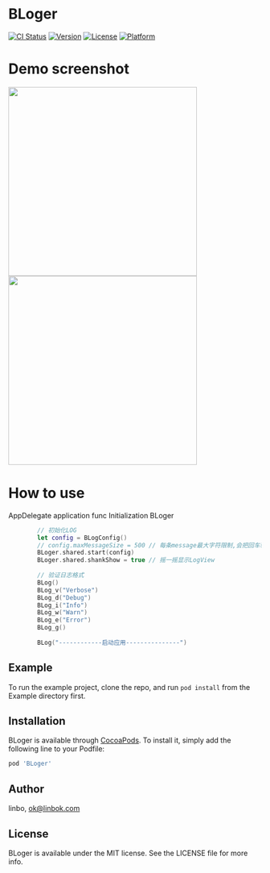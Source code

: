 # BLoger

[![CI Status](https://img.shields.io/travis/ok@linbok.com/BLoger.svg?style=flat)](https://travis-ci.org/ok@linbok.com/BLoger)
[![Version](https://img.shields.io/cocoapods/v/BLoger.svg?style=flat)](https://cocoapods.org/pods/BLoger)
[![License](https://img.shields.io/cocoapods/l/BLoger.svg?style=flat)](https://cocoapods.org/pods/BLoger)
[![Platform](https://img.shields.io/cocoapods/p/BLoger.svg?style=flat)](https://cocoapods.org/pods/BLoger)

# Demo screenshot

<img src="https://github.com/iosBob/BLDoc/blob/master/BLoger/bl001.png" width="375"/>
<img src="https://github.com/iosBob/BLDoc/blob/master/BLoger/bl002.png" width="375"/>

# How to use


AppDelegate application func Initialization BLoger

```swift
        // 初始化LOG
        let config = BLogConfig()
        // config.maxMessageSize = 500 // 每条message最大字符限制,会把回车转空格
        BLoger.shared.start(config)
        BLoger.shared.shankShow = true // 摇一摇显示LogView
        
        // 验证日志格式
        BLog()
        BLog_v("Verbose")
        BLog_d("Debug")
        BLog_i("Info")
        BLog_w("Warn")
        BLog_e("Error")
        BLog_g()
        
        BLog("------------启动应用---------------")
```

## Example

To run the example project, clone the repo, and run `pod install` from the Example directory first.

## Installation

BLoger is available through [CocoaPods](https://cocoapods.org). To install
it, simply add the following line to your Podfile:

```ruby
pod 'BLoger'
```

## Author

linbo, ok@linbok.com

## License

BLoger is available under the MIT license. See the LICENSE file for more info.
